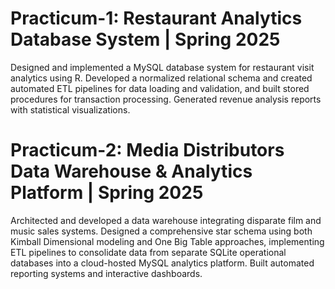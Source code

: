 # Practicum-1: Restaurant Analytics Database System | Spring 2025

Designed and implemented a MySQL database system for restaurant visit analytics using R. Developed a normalized relational schema and created automated ETL pipelines for data loading and validation, and built stored procedures for transaction processing. Generated revenue analysis reports with statistical visualizations.

# Practicum-2: Media Distributors Data Warehouse & Analytics Platform | Spring 2025

Architected and developed a data warehouse integrating disparate film and music sales systems. Designed a comprehensive star schema using both Kimball Dimensional modeling and One Big Table approaches, implementing ETL pipelines to consolidate data from separate SQLite operational databases into a cloud-hosted MySQL analytics platform. Built automated reporting systems and interactive dashboards.
